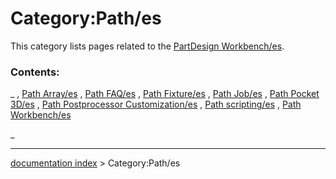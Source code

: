 # Category:Path/es
This category lists pages related to the [PartDesign Workbench/es](PartDesign_Workbench/es.md).

### Contents:

_ , [Path Array/es](Path_Array/es.md) , [Path FAQ/es](Path_FAQ/es.md) , [Path Fixture/es](Path_Fixture/es.md) , [Path Job/es](Path_Job/es.md) , [Path Pocket 3D/es](Path_Pocket_3D/es.md) , [Path Postprocessor Customization/es](Path_Postprocessor_Customization/es.md) , [Path scripting/es](Path_scripting/es.md) , [Path Workbench/es](Path_Workbench/es.md)

_

---
[documentation index](../README.md) > Category:Path/es
